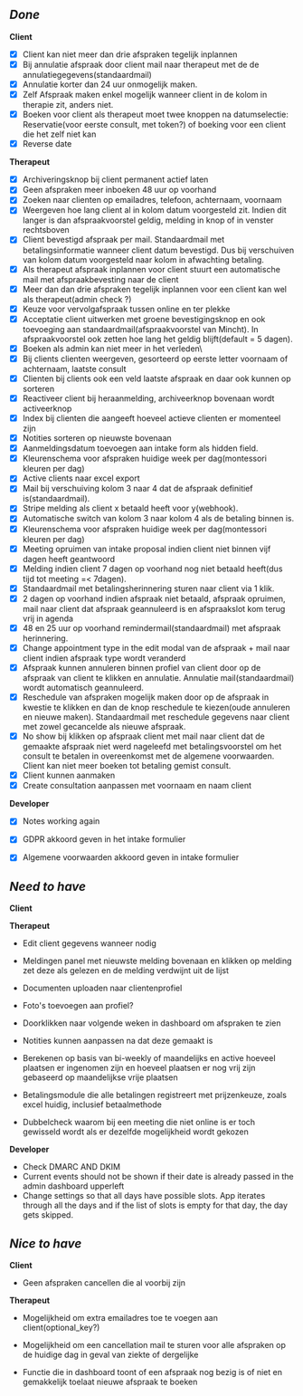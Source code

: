 

*Done*
----------------------------------------------------------------
**Client**
- [x] Client kan niet meer dan drie afspraken tegelijk inplannen
- [x] Bij annulatie afspraak door client mail naar therapeut met de de annulatiegegevens(standaardmail)
- [x] Annulatie korter dan 24 uur onmogelijk maken.
- [x] Zelf Afspraak maken enkel mogelijk wanneer client in de kolom in therapie zit, anders niet.
- [x] Boeken voor client als therapeut moet twee knoppen na datumselectie: Reservatie(voor eerste consult, met token?) of boeking voor een client die het zelf niet kan
- [x] Reverse date

**Therapeut**
- [x] Archiveringsknop bij client permanent actief laten
- [x] Geen afspraken meer inboeken 48 uur op voorhand
- [x] Zoeken naar clienten op emailadres, telefoon, achternaam, voornaam
- [x] Weergeven hoe lang client al in kolom datum voorgesteld zit. Indien dit langer is dan afspraakvoorstel geldig, melding in knop of in venster rechtsboven
- [x] Client bevestigd afspraak per mail. Standaardmail met betalingsinformatie wanneer client datum bevestigd. Dus bij verschuiven van kolom datum voorgesteld naar kolom in afwachting betaling.
- [x] Als therapeut afspraak inplannen voor client stuurt een automatische mail met afspraakbevesting naar de client
- [x] Meer dan dan drie afspraken tegelijk inplannen voor een client kan wel als therapeut(admin check ?)
- [x] Keuze voor vervolgafspraak tussen online en ter plekke
- [x] Acceptatie client uitwerken met groene bevestigingsknop en ook toevoeging aan standaardmail(afspraakvoorstel van Mincht). In afspraakvoorstel ook zetten hoe lang het geldig blijft(default = 5 dagen).
- [x] Boeken als admin kan niet meer in het verleden\
- [x] Bij clients clienten weergeven, gesorteerd op eerste letter voornaam of achternaam, laatste consult
- [x] Clienten bij clients ook een veld laatste afspraak en daar ook kunnen op sorteren
- [x] Reactiveer client bij heraanmelding, archiveerknop bovenaan wordt activeerknop
- [x] Index bij clienten die aangeeft hoeveel actieve clienten er momenteel zijn
- [x] Notities sorteren op nieuwste bovenaan
- [x] Aanmeldingsdatum toevoegen aan intake form als hidden field.
- [x] Kleurenschema voor afspraken huidige week per dag(montessori kleuren per dag)
- [x] Active clients naar excel export
- [x] Mail bij verschuiving kolom 3 naar 4 dat de afspraak definitief is(standaardmail).
- [x] Stripe melding als client x betaald heeft voor y(webhook).
- [x] Automatische switch van kolom 3 naar kolom 4 als de betaling binnen is.
- [x] Kleurenschema voor afspraken huidige week per dag(montessori kleuren per dag)
- [x] Meeting opruimen van intake proposal indien client niet binnen vijf dagen heeft geantwoord
- [x] Melding indien client 7 dagen op voorhand nog niet betaald heeft(dus tijd tot meeting  =< 7dagen).
- [x] Standaardmail met betalingsherinnering sturen naar client via 1 klik.
- [x] 2 dagen op voorhand indien afspraak niet betaald, afspraak opruimen, mail naar client dat afspraak geannuleerd is en afspraakslot kom terug vrij in agenda
- [x] 48 en 25 uur op voorhand remindermail(standaardmail) met afspraak herinnering.
- [x] Change appointment type in the edit modal van de afspraak + mail naar client indien afspraak type wordt veranderd
- [x] Afspraak kunnen annuleren binnen profiel van client door op de afspraak van client te klikken en annulatie. Annulatie mail(standaardmail) wordt automatisch geannuleerd.
- [x] Reschedule van afspraken mogelijk maken door op de afspraak in kwestie te klikken en dan de knop reschedule te kiezen(oude annuleren en nieuwe maken). Standaardmail met reschedule gegevens naar client met zowel gecancelde als nieuwe afspraak.
- [x] No show bij klikken op afspraak client met mail naar client dat de gemaakte afspraak niet werd nageleefd met betalingsvoorstel om het consult te betalen in overeenkomst met de algemene voorwaarden. Client kan niet meer boeken tot betaling gemist consult.
- [x] Client kunnen aanmaken 
- [x] Create consultation aanpassen met voornaam en naam client

**Developer**
- [x] Notes working again
- [x] GDPR akkoord geven in het intake formulier
- [x] Algemene voorwaarden akkoord geven in intake formulier




*Need to have*
----------------------------------------------------------------
**Client**


**Therapeut**
- Edit client gegevens wanneer nodig

- Meldingen panel met nieuwste melding bovenaan en klikken op melding zet deze als gelezen en de melding verdwijnt uit de lijst

- Documenten uploaden naar clientenprofiel

- Foto's toevoegen aan profiel?

- Doorklikken naar volgende weken in dashboard om afspraken te zien

- Notities kunnen aanpassen na dat deze gemaakt is

- Berekenen op basis van bi-weekly of maandelijks en active hoeveel plaatsen er ingenomen zijn en hoeveel plaatsen er nog vrij zijn gebaseerd op maandelijkse vrije plaatsen



- Betalingsmodule die alle betalingen registreert met prijzenkeuze, zoals excel huidig, inclusief betaalmethode

- Dubbelcheck waarom bij een meeting die niet online is er toch gewisseld wordt als er dezelfde mogelijkheid wordt gekozen



**Developer**
- Check DMARC AND DKIM
- Current events should not be shown if their date is already passed in the admin dashboard upperleft
- Change settings so that all days have possible slots. App iterates through all the days and if the list of slots is empty for that day, the day gets skipped.

*Nice to have*
----------------------------------------------------------------
**Client**
- Geen afspraken cancellen die al voorbij zijn

**Therapeut**
- Mogelijkheid om extra emailadres toe te voegen aan client(optional_key?)
- Mogelijkheid om een cancellation mail te sturen voor alle afspraken op de huidige dag in geval van ziekte of dergelijke

- Functie die in dashboard toont of een afspraak nog bezig is of niet en gemakkelijk toelaat nieuwe afspraak te boeken

